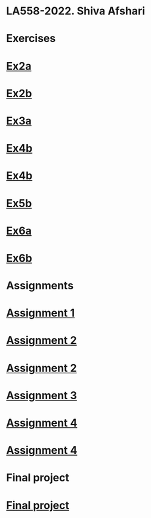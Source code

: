 # LA558-2022. Shiva Afshari
# Exercises
# [Ex2a](https://shivaafshari.github.io/LA558-2022/Web/ex2a.html)
# [Ex2b](https://shivaafshari.github.io/LA558-2022/Web/ex2B.html)
# [Ex3a](https://shivaafshari.github.io/LA558-2022/Web/ex3a.html)
# [Ex4b](https://shivaafshari.github.io/LA558-2022/Web/ex4b_leaflet.html)
# [Ex4b](https://shivaafshari.github.io/LA558-2022/Web/ex4b_line.html)
# [Ex5b](https://shivaafshari.github.io/LA558-2022/Web/ex5b.html)
# [Ex6a](https://shivaafshari.github.io/LA558-2022/Web/leafletmapExample-6a.html)
# [Ex6b](https://shivaafshari.github.io/LA558-2022/Web/6b.html)
# Assignments
# [Assignment 1](https://shivaafshari.github.io/LA558-2022/Web/assignment_Shiva.html)
# [Assignment 2](https://shivaafshari.github.io/LA558-2022/Web/assignment2map1.html)
# [Assignment 2](https://shivaafshari.github.io/LA558-2022/Web/assignment2map2.html)
# [Assignment 3](https://shivaafshari.github.io/LA558-2022/Web/assingmnet3/assignment3.html)
# [Assignment 4](https://shivaafshari.github.io/LA558-2022/Web/assignment%204/assignment4sheet1.html)
# [Assignment 4](https://shivaafshari.github.io/LA558-2022/Web/assignment%204/assignment4sheet2.html)
# Final project
# [Final project](https://shivaafshari.github.io/LA558-2022/Web/final%20project/finalprojectedited.html)




